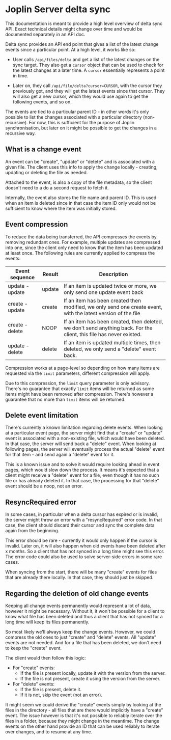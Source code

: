 # Joplin Server delta sync

This documentation is meant to provide a high level overview of delta sync API. Exact technical details might change over time and would be documented separately in an API doc.

Delta sync provides an API end point that gives a list of the latest change events since a particular point. At a high level, it works like so:

- User calls `/api/files/delta` and get a list of the latest changes on the sync target. They also get a `cursor` object that can be used to check for the latest changes at a later time. A `cursor` essentially represents a point in time.

- Later on, they call `/api/file/delta?cursor=CURSOR`, with the cursor they previously got, and they will get the latest events since that cursor. They will also get a new cursor, which they would use again to get the following events, and so on.

The events are tied to a particular parent ID - in other words it's only possible to list the changes associated with a particular directory (non-recursive). For now, this is sufficient for the purpose of Joplin synchronisation, but later on it might be possible to get the changes in a recursive way.

## What is a change event

An event can be "create", "update" or "detete" and is associated with a given file. The client uses this info to apply the change locally - creating, updating or deleting the file as needed.

Attached to the event, is also a copy of the file metadata, so the client doesn't need to a do a second request to fetch it.

Internally, the event also stores the file name and parent ID. This is used when an item is deleted since in that case the item ID only would not be sufficient to know where the item was initially stored.

## Event compression

To reduce the data being transferred, the API compresses the events by removing redundant ones. For example, multiple updates are compressed into one, since the client only need to know that the item has been updated at least once. The following rules are currently applied to compress the events:

Event sequence | Result | Description
--- | --- | ---
update - update | update | If an item is updated twice or more, we only send one update event back
create - update | create | If an item has been created then modified, we only send one create event, with the latest version of the file
create - delete | NOOP | If an item has been created, then deleted, we don't send anything back. For the client, this file has never existed.
update - delete | delete | If an item is updated multiple times, then deleted, we only send a "delete" event back.

Compression works at a page-level so depending on how many items are requested via the `limit` parameters, different compression will apply.

Due to this compression, the `limit` query parameter is only advisory. There's no guarantee that exactly `limit` items will be returned as some items might have been removed after compression. There's however a guarantee that no more than `limit` items will be returned.

## Delete event limitation

There's currently a known limitation regarding delete events. When looking at a particular event page, the server might find that a "create" or "update" event is associated with a non-existing file, which would have been deleted. In that case, the server will send back a "delete" event. When looking at following pages, the server will eventually process the actual "delete" event for that item - and send again a "delete" event for it.

This is a known issue and to solve it would require looking ahead in event pages, which would slow down the process. It means it's expected that a client might receive a "delete" event for a file, even though it has no such file or has already deleted it. In that case, the processing for that "delete" event should be a noop, not an error.

## ResyncRequired error

In some cases, in particular when a delta cursor has expired or is invalid, the server might throw an error with a "resyncRequired" error code. In that case, the client should discard their cursor and sync the complete data again from the beginning.

This error should be rare - currently it would only happen if the cursor is invalid. Later on, it will also happen when old events have been deleted after x months. So a client that has not synced in a long time might see this error. The error code could also be used to solve server-side errors in some rare cases.

When syncing from the start, there will be many "create" events for files that are already there locally. In that case, they should just be skipped.

## Regarding the deletion of old change events

Keeping all change events permanently would represent a lot of data, however it might be necessary. Without it, it won't be possible for a client to know what file has been deleted and thus a client that has not synced for a long time will keep its files permanently.

So most likely we'll always keep the change events. However, we could compress the old ones to just "create" and "delete" events. All "update" events are not needed. And for a file that has been deleted, we don't need to keep the "create" event.

The client would then follow this logic:

- For "create" events:
	- If the file is present locally, update it with the version from the server.
	- If the file is not present, create it using the version from the server.
- For "delete" events:
	- If the file is present, delete it.
	- If it is not, skip the event (not an error).

It might seem we could derive the "create" events simply by looking at the files in the directory - all files that are there would implicitly have a "create" event. The issue however is that it's not possible to reliably iterate over the files in a folder, because they might change in the meantime. The change events on the other hand provide an ID that can be used reliably to iterate over changes, and to resume at any time.